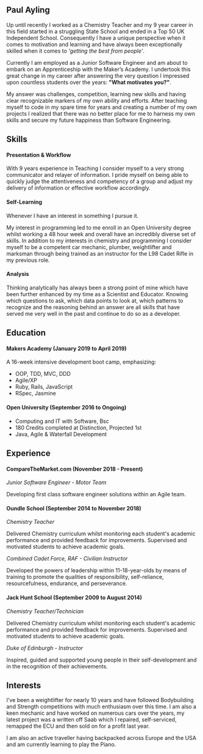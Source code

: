 ## Paul Ayling

Up until recently I worked as a Chemistry Teacher and my 9 year career in this field started in a struggling State School and ended in a Top 50 UK Independent School. Consequently I have a unique perspective when it comes to motivation and learning and have always been exceptionally skilled when it comes to *'getting the best from people'*.

Currently I am employed as a Junior Software Engineer and am about to embark on an Apprenticeship with the Maker’s Academy. I undertook this great change in my career after answering the very question I impressed upon countless students over the years: __**"What motivates you?"**__.

My answer was challenges, competition, learning new skills and having clear recognizable markers of my own ability and efforts. After teaching myself to code in my spare time for years and creating a number of my own projects I realized that there was no better place for me to harness my own skills and secure my future happiness than Software Engineering.

## Skills

#### Presentation & Workflow

With 9 years experience in Teaching I consider myself to a very strong communicator and relayer of information. I pride myself on being able to quickly judge the attentiveness and competency of a group and adjust my delivery of information or effective workflow accordingly.

#### Self-Learning

Whenever I have an interest in something I pursue it. 

My interest in programming led to me enroll in an Open University degree whilst working a 48 hour week and overall have an incredibly diverse set of skills. In addition to my interests in chemistry and programming I consider myself to be a competent car mechanic, plumber, weightlifter and marksman through being trained as an instructor for the L98 Cadet Rifle in my previous role.

#### Analysis

Thinking analytically has always been a strong point of mine which have been further enhanced by my time as a Scientist and Educator. Knowing which questions to ask, which data points to look at, which patterns to recognize and the reasoning behind an answer are all skills that have served me very well in the past and continue to do so as a developer.

## Education

#### Makers Academy (January 2019 to April 2019)

A 16-week intensive development boot camp, emphasizing:
- OOP, TDD, MVC, DDD
- Agile/XP
- Ruby, Rails, JavaScript
- RSpec, Jasmine

#### Open University (September 2016 to Ongoing)

- Computing and IT with Software, Bsc
- 180 Credits completed at Distinction, Projected 1st
- Java, Agile & Waterfall Development

## Experience

#### CompareTheMarket.com (November 2018 - Present)
*Junior Software Engineer - Motor Team*

Developing first class software engineer solutions within an Agile team.

#### Oundle School (September 2014 to November 2018)  
*Chemistry Teacher*

Delivered Chemistry curriculum whilst monitoring each student's academic performance and provided feedback for improvements. Supervised and motivated students to achieve academic goals.

*Combined Cadet Force, RAF - Civilian Instructor*

Developed the powers of leadership within 11-18-year-olds by means of training to promote the qualities of responsibility, self-reliance, resourcefulness, endurance, and perseverance.

#### Jack Hunt School (September 2009 to August 2014)   
*Chemistry Teacher/Technician*

Delivered Chemistry curriculum whilst monitoring each student's academic performance and provided feedback for improvements. Supervised and motivated students to achieve academic goals.

*Duke of Edinburgh - Instructor*

Inspired, guided and supported young people in their self-development and in the recognition of their achievements.

## Interests

I've been a weightlifter for nearly 10 years and have followed Bodybuilding and Strength competitions with much enthusiasm over this time. I am also a keen mechanic and have worked on numerous cars over the years, my latest project was a written off Saab which I repaired, self-serviced, remapped the ECU and then sold on for a profit last year.

I am also an active traveller having backpacked across Europe and the USA and am currently learning to play the Piano.
